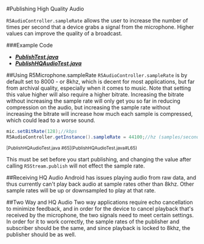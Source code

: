 #Publishing High Quality Audio

`R5AudioController.sampleRate` allows the user to increase the number of times per second that a device grabs a signal from the microphone. Higher values can improve the quality of a broadcast.

###Example Code
- ***[PublishTest.java](../PublishTest/PublishTest.java)***
- ***[PublishHQAudioTest.java](PublishHQAudioTest.java)***

##Using R5Microphone.sampleRate
`R5AudioController.sampleRate` is by default set to 8000 - or 8khz, which is decent for most applications, but far from archival quality, especially when it comes to music. Note that setting this value higher will also require a higher bitrate. Increasing the bitrate without increasing the sample rate will only get you so far in reducing compression on the audio, but increasing the sample rate without increasing the bitrate will increase how much each sample is compressed, which could lead to a worse sound.

```Java
mic.setBitRate(128);//kbps
R5AudioController.getInstance().sampleRate = 44100;//hz (samples/second)
```
<sub>
[PublishHQAudioTest.java #65](PublishHQAudioTest.java#L65)
</sub>

This must be set before you start publishing, and changing the value after calling `R5Stream.publish` will not effect the sample rate.

##Receiving HQ Audio
Android has issues playing audio from raw data, and thus currently can't play back audio at sample rates other than 8khz. Other sample rates will be up or downsampled to play at that rate.

##Two Way and HQ Audio
Two way applications require echo cancellation to minimize feedback, and in order for the device to cancel playback that's received by the microphone, the two signals need to meet certain settings. In order for it to work correctly, the sample rates of the publisher and subscriber should be the same, and since playback is locked to 8khz, the publisher should be as well.
